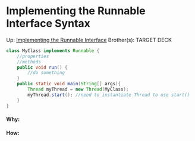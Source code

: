 # Implementing the Runnable Interface Syntax

Up: [Implementing the Runnable Interface](implementing_the_runnable_interface)
Brother(s):
TARGET DECK

```java
class MyClass implements Runnable {
	//properties
	//methods
	public void run() {
		//do something
	}
	public static void main(String[] args){
		Thread myThread = new Thread(MyClass);
		myThread.start(); //need to instantiate Thread to use start()
	}
}


```



































#### Why:
#### How:









